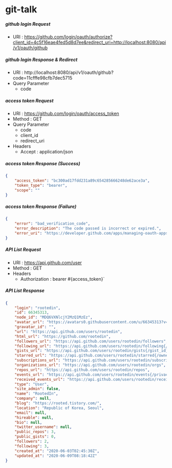 # git-talk

##### github login Request
- URI : https://github.com/login/oauth/authorize?client_id=4c5f16eae4fed5d8d7ee&redirect_uri=http://localhost:8080/api/v1/oauth/github

##### github login Response & Redirect
- URI : http://localhost:8080/api/v1/oauth/github?code=11cfffe98cfb7dec5715
- Query Parameter
  - code

##### access token Request
- URI : https://github.com/login/oauth/access_token
- Method : GET
- Query Parameter
  - code
  - client_id
  - redirect_uri
- Headers
  - Accept : application/json

##### access token Response (Success)
```json
{
    "access_token": "bc300ad17fdd231a89c654285666248de62ace3a",
    "token_type": "bearer",
    "scope": ""
}
```

##### access token Response (Failure)
```json
{
    "error": "bad_verification_code",
    "error_description": "The code passed is incorrect or expired.",
    "error_uri": "https://developer.github.com/apps/managing-oauth-apps/troubleshooting-oauth-app-access-token-request-errors/#bad-verification-code"
}
```

##### API List Request
- URI : https://api.github.com/user
- Method : GET
- Headers
  - Authorization : bearer #{access_token}`

##### API List Response
```json
{
    "login": "rootedin",
    "id": 66345313,
    "node_id": "MDQ6VXNlcjY2MzQ1MzEz",
    "avatar_url": "https://avatars0.githubusercontent.com/u/66345313?v=4",
    "gravatar_id": "",
    "url": "https://api.github.com/users/rootedin",
    "html_url": "https://github.com/rootedin",
    "followers_url": "https://api.github.com/users/rootedin/followers",
    "following_url": "https://api.github.com/users/rootedin/following{/other_user}",
    "gists_url": "https://api.github.com/users/rootedin/gists{/gist_id}",
    "starred_url": "https://api.github.com/users/rootedin/starred{/owner}{/repo}",
    "subscriptions_url": "https://api.github.com/users/rootedin/subscriptions",
    "organizations_url": "https://api.github.com/users/rootedin/orgs",
    "repos_url": "https://api.github.com/users/rootedin/repos",
    "events_url": "https://api.github.com/users/rootedin/events{/privacy}",
    "received_events_url": "https://api.github.com/users/rootedin/received_events",
    "type": "User",
    "site_admin": false,
    "name": "RootedIn",
    "company": null,
    "blog": "https://rooted.tistory.com/",
    "location": "Republic of Korea, Seoul",
    "email": null,
    "hireable": null,
    "bio": null,
    "twitter_username": null,
    "public_repos": 3,
    "public_gists": 0,
    "followers": 2,
    "following": 3,
    "created_at": "2020-06-03T02:45:30Z",
    "updated_at": "2020-06-09T08:18:42Z"
}
```
